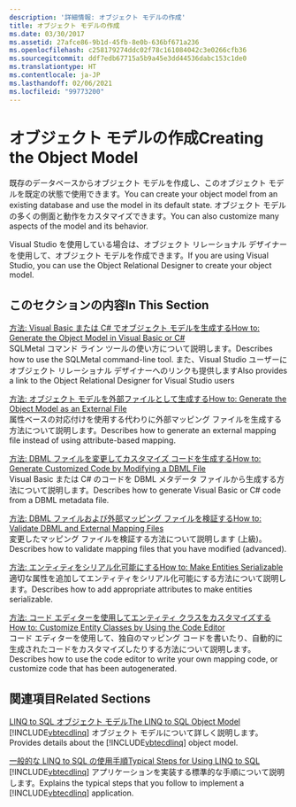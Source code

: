 ```yaml
---
description: '詳細情報: オブジェクト モデルの作成'
title: オブジェクト モデルの作成
ms.date: 03/30/2017
ms.assetid: 27afce86-9b1d-45fb-8e0b-636bf671a236
ms.openlocfilehash: c258179274ddc02f78c161084042c3e0266cfb36
ms.sourcegitcommit: ddf7edb67715a5b9a45e3dd44536dabc153c1de0
ms.translationtype: HT
ms.contentlocale: ja-JP
ms.lasthandoff: 02/06/2021
ms.locfileid: "99773200"
---
```

# <a name="creating-the-object-model"></a><span data-ttu-id="37f03-103">オブジェクト モデルの作成</span><span class="sxs-lookup"><span data-stu-id="37f03-103">Creating the Object Model</span></span>

<span data-ttu-id="37f03-104">既存のデータベースからオブジェクト モデルを作成し、このオブジェクト モデルを既定の状態で使用できます。</span><span class="sxs-lookup"><span data-stu-id="37f03-104">You can create your object model from an existing database and use the model in its default state.</span></span> <span data-ttu-id="37f03-105">オブジェクト モデルの多くの側面と動作をカスタマイズできます。</span><span class="sxs-lookup"><span data-stu-id="37f03-105">You can also customize many aspects of the model and its behavior.</span></span>  
  
 <span data-ttu-id="37f03-106">Visual Studio を使用している場合は、オブジェクト リレーショナル デザイナーを使用して、オブジェクト モデルを作成できます。</span><span class="sxs-lookup"><span data-stu-id="37f03-106">If you are using Visual Studio, you can use the Object Relational Designer to create your object model.</span></span>  
  
## <a name="in-this-section"></a><span data-ttu-id="37f03-107">このセクションの内容</span><span class="sxs-lookup"><span data-stu-id="37f03-107">In This Section</span></span>  

 [<span data-ttu-id="37f03-108">方法: Visual Basic または C# でオブジェクト モデルを生成する</span><span class="sxs-lookup"><span data-stu-id="37f03-108">How to: Generate the Object Model in Visual Basic or C#</span></span>](how-to-generate-the-object-model-in-visual-basic-or-csharp.md)  
 <span data-ttu-id="37f03-109">SQLMetal コマンド ライン ツールの使い方について説明します。</span><span class="sxs-lookup"><span data-stu-id="37f03-109">Describes how to use the SQLMetal command-line tool.</span></span> <span data-ttu-id="37f03-110">また、Visual Studio ユーザーにオブジェクト リレーショナル デザイナーへのリンクも提供します</span><span class="sxs-lookup"><span data-stu-id="37f03-110">Also provides a link to the Object Relational Designer for Visual Studio users</span></span>  
  
 [<span data-ttu-id="37f03-111">方法: オブジェクト モデルを外部ファイルとして生成する</span><span class="sxs-lookup"><span data-stu-id="37f03-111">How to: Generate the Object Model as an External File</span></span>](how-to-generate-the-object-model-as-an-external-file.md)  
 <span data-ttu-id="37f03-112">属性ベースの対応付けを使用する代わりに外部マッピング ファイルを生成する方法について説明します。</span><span class="sxs-lookup"><span data-stu-id="37f03-112">Describes how to generate an external mapping file instead of using attribute-based mapping.</span></span>  
  
 [<span data-ttu-id="37f03-113">方法: DBML ファイルを変更してカスタマイズ コードを生成する</span><span class="sxs-lookup"><span data-stu-id="37f03-113">How to: Generate Customized Code by Modifying a DBML File</span></span>](how-to-generate-customized-code-by-modifying-a-dbml-file.md)  
 <span data-ttu-id="37f03-114">Visual Basic または C# のコードを DBML メタデータ ファイルから生成する方法について説明します。</span><span class="sxs-lookup"><span data-stu-id="37f03-114">Describes how to generate Visual Basic or C# code from a DBML metadata file.</span></span>  
  
 [<span data-ttu-id="37f03-115">方法: DBML ファイルおよび外部マッピング ファイルを検証する</span><span class="sxs-lookup"><span data-stu-id="37f03-115">How to: Validate DBML and External Mapping Files</span></span>](how-to-validate-dbml-and-external-mapping-files.md)  
 <span data-ttu-id="37f03-116">変更したマッピング ファイルを検証する方法について説明します (上級)。</span><span class="sxs-lookup"><span data-stu-id="37f03-116">Describes how to validate mapping files that you have modified (advanced).</span></span>  
  
 [<span data-ttu-id="37f03-117">方法: エンティティをシリアル化可能にする</span><span class="sxs-lookup"><span data-stu-id="37f03-117">How to: Make Entities Serializable</span></span>](how-to-make-entities-serializable.md)  
 <span data-ttu-id="37f03-118">適切な属性を追加してエンティティをシリアル化可能にする方法について説明します。</span><span class="sxs-lookup"><span data-stu-id="37f03-118">Describes how to add appropriate attributes to make entities serializable.</span></span>  
  
 [<span data-ttu-id="37f03-119">方法: コード エディターを使用してエンティティ クラスをカスタマイズする</span><span class="sxs-lookup"><span data-stu-id="37f03-119">How to: Customize Entity Classes by Using the Code Editor</span></span>](how-to-customize-entity-classes-by-using-the-code-editor.md)  
 <span data-ttu-id="37f03-120">コード エディターを使用して、独自のマッピング コードを書いたり、自動的に生成されたコードをカスタマイズしたりする方法について説明します。</span><span class="sxs-lookup"><span data-stu-id="37f03-120">Describes how to use the code editor to write your own mapping code, or customize code that has been autogenerated.</span></span>  
  
## <a name="related-sections"></a><span data-ttu-id="37f03-121">関連項目</span><span class="sxs-lookup"><span data-stu-id="37f03-121">Related Sections</span></span>  

 [<span data-ttu-id="37f03-122">LINQ to SQL オブジェクト モデル</span><span class="sxs-lookup"><span data-stu-id="37f03-122">The LINQ to SQL Object Model</span></span>](the-linq-to-sql-object-model.md)  
 <span data-ttu-id="37f03-123">[!INCLUDE[vbtecdlinq](../../../../../../includes/vbtecdlinq-md.md)] オブジェクト モデルについて詳しく説明します。</span><span class="sxs-lookup"><span data-stu-id="37f03-123">Provides details about the [!INCLUDE[vbtecdlinq](../../../../../../includes/vbtecdlinq-md.md)] object model.</span></span>  
  
 [<span data-ttu-id="37f03-124">一般的な LINQ to SQL の使用手順</span><span class="sxs-lookup"><span data-stu-id="37f03-124">Typical Steps for Using LINQ to SQL</span></span>](typical-steps-for-using-linq-to-sql.md)  
 <span data-ttu-id="37f03-125">[!INCLUDE[vbtecdlinq](../../../../../../includes/vbtecdlinq-md.md)] アプリケーションを実装する標準的な手順について説明します。</span><span class="sxs-lookup"><span data-stu-id="37f03-125">Explains the typical steps that you follow to implement a [!INCLUDE[vbtecdlinq](../../../../../../includes/vbtecdlinq-md.md)] application.</span></span>
